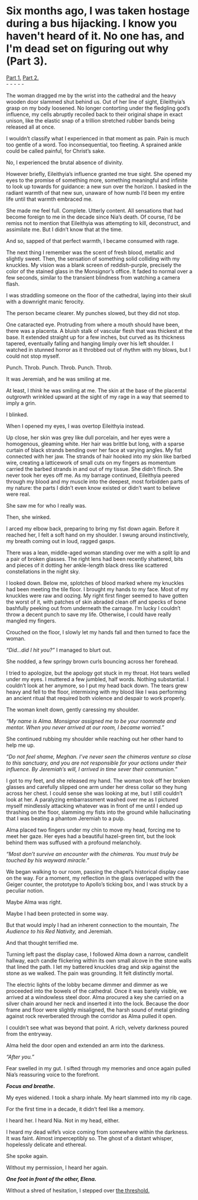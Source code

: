 # Six months ago, I was taken hostage during a bus hijacking. I know you haven't heard of it. No one has, and I'm dead set on figuring out why (Part 3).
[Part 1.](https://www.reddit.com/r/nosleep/comments/1kkelau/six_months_ago_i_was_a_taken_hostage_during_a_bus/) [Part 2. ](https://www.reddit.com/r/nosleep/comments/1kpxor1/six_months_ago_i_was_taken_hostage_during_a_bus/)  
\- - - - - 

The woman dragged me by the wrist into the cathedral and the heavy wooden door slammed shut behind us. Out of her line of sight, Eileithyia’s grasp on my body loosened. No longer contorting under the fledgling god’s influence, my cells abruptly recoiled back to their original shape in exact unison, like the elastic snap of a trillion stretched rubber bands being released all at once.

I wouldn’t classify what I experienced in that moment as pain. Pain is much too gentle of a word. Too inconsequential, too fleeting. A sprained ankle could be called painful, for Christ’s sake.

No, I experienced the brutal absence of divinity.

However briefly, Eileithyia’s influence granted me true sight. She opened my eyes to the promise of something more, something meaningful and infinite to look up towards for guidance: a new sun over the horizon. I basked in the radiant warmth of that new sun, unaware of how numb I’d been my entire life until that warmth embraced me.

She made me feel full. Complete. Utterly content. All sensations that had become foreign to me in the decade since Nia’s death. Of course, I’d be remiss not to mention that Eileithyia was attempting to kill, deconstruct, and assimilate me. But I didn’t know that at the time.

And so, sapped of that perfect warmth, I became consumed with rage.

The next thing I remember was the scent of fresh blood, metallic and slightly sweet. Then, the sensation of something solid colliding with my knuckles. My vision was a blank screen of reddish-purple, precisely the color of the stained glass in the Monsignor’s office. It faded to normal over a few seconds, similar to the transient blindness from watching a camera flash.

I was straddling someone on the floor of the cathedral, laying into their skull with a downright manic ferocity.

The person became clearer. My punches slowed, but they did not stop.

One cataracted eye. Protruding from where a mouth should have been, there was a placenta. A bluish stalk of vascular flesh that was thickest at the base. It extended straight up for a few inches, but curved as its thickness tapered, eventually falling and hanging limply over his left shoulder. I watched in stunned horror as it throbbed out of rhythm with my blows, but I could not stop myself.

Punch. Throb. Punch. Throb. Punch. Throb.

It was Jeremiah, and he was smiling at me.

At least, I *think* he was smiling at me. The skin at the base of the placental outgrowth wrinkled upward at the sight of my rage in a way that seemed to imply a grin.

I blinked.

When I opened my eyes, I was overtop Eileithyia instead.

Up close, her skin was grey like dull porcelain, and her eyes were a homogenous, gleaming white. Her hair was brittle but long, with a sparse curtain of black strands bending over her face at varying angles. My fist connected with her jaw. The strands of hair hooked into my skin like barbed wire, creating a latticework of small cuts on my fingers as momentum carried the barbed strands in and out of my tissue. She didn’t flinch. She never took her eyes off me. As my barrage continued, Eileithyia peered through my blood and my muscle into the deepest, most forbidden parts of my nature: the parts I didn’t even know existed or didn’t want to believe were real.

She saw me for who I really was.

Then, she winked.

I arced my elbow back, preparing to bring my fist down again. Before it reached her, I felt a soft hand on my shoulder. I swung around instinctively, my breath coming out in loud, ragged gasps.

There was a lean, middle-aged woman standing over me with a split lip and a pair of broken glasses. The right lens had been recently shattered, bits and pieces of it dotting her ankle-length black dress like scattered constellations in the night sky.

I looked down. Below me, splotches of blood marked where my knuckles had been meeting the tile floor. I brought my hands to my face. Most of my knuckles were raw and oozing. My right first finger seemed to have gotten the worst of it, with patches of skin abraded clean off and specks of bone bashfully peeking out from underneath the carnage. I’m lucky I couldn’t throw a decent punch to save my life. Otherwise, I could have really mangled my fingers.

Crouched on the floor, I slowly let my hands fall and then turned to face the woman.

*“Did…did I hit you?”* I managed to blurt out.

She nodded, a few springy brown curls bouncing across her forehead.

I tried to apologize, but the apology got stuck in my throat. Hot tears welled under my eyes. I muttered a few jumbled, half words. Nothing substantial. I couldn’t look at her anymore, so I put my head back down. The tears grew heavy and fell to the floor, intermixing with my blood like I was performing an ancient ritual that required both violence and despair to work properly.

The woman knelt down, gently caressing my shoulder.

*“My name is Alma. Monsignor assigned me to be your roommate and mentor. When you never arrived at our room, I became worried.”*

She continued rubbing my shoulder while reaching out her other hand to help me up.

*“Do not feel shame, Meghan. I’ve never seen the chimeras venture so close to this sanctuary, and you are not responsible for your actions under their influence. By Jeremiah’s will, I arrived in time sever their communion.”*

I got to my feet, and she released my hand. The woman took off her broken glasses and carefully slipped one arm under her dress collar so they hung across her chest. I could sense she was looking at me, but I still couldn’t look at her. A paralyzing embarrassment washed over me as I pictured myself mindlessly attacking whatever was in front of me until I ended up thrashing on the floor, slamming my fists into the ground while hallucinating that I was beating a phantom Jeremiah to a pulp.

Alma placed two fingers under my chin to move my head, forcing me to meet her gaze. Her eyes had a beautiful hazel-green tint, but the look behind them was suffused with a profound melancholy.

*“Most don’t survive an encounter with the chimeras. You must truly be touched by his wayward miracle.”*

We began walking to our room, passing the chapel’s historical display case on the way. For a moment, my reflection in the glass overlapped with the Geiger counter, the prototype to Apollo’s ticking box, and I was struck by a peculiar notion.

Maybe Alma was right.

Maybe I had been protected in some way.

But that would imply I had an inherent connection to the mountain, *The Audience to his Red Nativity,* and Jeremiah.

And that thought terrified me.

Turning left past the display case, I followed Alma down a narrow, candlelit hallway, each candle flickering within its own small alcove in the stone walls that lined the path. I let my battered knuckles drag and skip against the stone as we walked. The pain was grounding. It felt distinctly mortal.

The electric lights of the lobby became dimmer and dimmer as we proceeded into the bowels of the cathedral. Once it was barely visible, we arrived at a windowless steel door. Alma procured a key she carried on a silver chain around her neck and inserted it into the lock. Because the door frame and floor were slightly misaligned, the harsh sound of metal grinding against rock reverberated through the corridor as Alma pulled it open.

I couldn’t see what was beyond that point. A rich, velvety darkness poured from the entryway.

Alma held the door open and extended an arm into the darkness.

*“After you.”*

Fear swelled in my gut. I sifted through my memories and once again pulled Nia’s reassuring voice to the forefront.

***Focus and breathe.***

My eyes widened. I took a sharp inhale. My heart slammed into my rib cage.

For the first time in a decade, it didn’t feel like a memory.

I heard her. I heard Nia. Not in my head, either.

I heard my dead wife’s voice coming from somewhere within the darkness. It was faint. Almost imperceptibly so. The ghost of a distant whisper, hopelessly delicate and ethereal.

She spoke again.

Without my permission, I heard her again.

***One foot in front of the other, Elena.***

Without a shred of hesitation, I stepped over [the threshold.](https://www.reddit.com/r/unalloyedsainttrina/comments/1j88zl3/welcome_to_a_very_chaotic_horror_subredditupdated/)